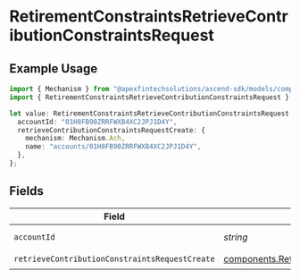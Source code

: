 # RetirementConstraintsRetrieveContributionConstraintsRequest

## Example Usage

```typescript
import { Mechanism } from "@apexfintechsolutions/ascend-sdk/models/components";
import { RetirementConstraintsRetrieveContributionConstraintsRequest } from "@apexfintechsolutions/ascend-sdk/models/operations";

let value: RetirementConstraintsRetrieveContributionConstraintsRequest = {
  accountId: "01H8FB90ZRRFWXB4XC2JPJ1D4Y",
  retrieveContributionConstraintsRequestCreate: {
    mechanism: Mechanism.Ach,
    name: "accounts/01H8FB90ZRRFWXB4XC2JPJ1D4Y",
  },
};
```

## Fields

| Field                                                                                                                              | Type                                                                                                                               | Required                                                                                                                           | Description                                                                                                                        | Example                                                                                                                            |
| ---------------------------------------------------------------------------------------------------------------------------------- | ---------------------------------------------------------------------------------------------------------------------------------- | ---------------------------------------------------------------------------------------------------------------------------------- | ---------------------------------------------------------------------------------------------------------------------------------- | ---------------------------------------------------------------------------------------------------------------------------------- |
| `accountId`                                                                                                                        | *string*                                                                                                                           | :heavy_check_mark:                                                                                                                 | The account id.                                                                                                                    | 01H8FB90ZRRFWXB4XC2JPJ1D4Y                                                                                                         |
| `retrieveContributionConstraintsRequestCreate`                                                                                     | [components.RetrieveContributionConstraintsRequestCreate](../../models/components/retrievecontributionconstraintsrequestcreate.md) | :heavy_check_mark:                                                                                                                 | N/A                                                                                                                                |                                                                                                                                    |